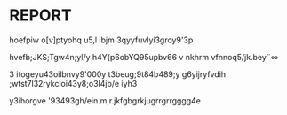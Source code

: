 # REPORT
hoefpiw
o[v]ptyohq
u5,l ibjm 3qyyfuvlyi3groy9'3p






hvefb;JKS;Tgw4n;yl/y h4Y(p6obYQ95upbv66  v nkhrm vfnnoq5/jk.bey¨∞


3 itogeyu43oilbnvy9'000y  t3beug;9t84b489;y g6yijryfvdih ;wtst7l32rykcloi43y8;o3l4jb/e iyh3

 y3ihorgve '93493gh/ein.m,r.jkfgbgrkjugrrgrrgggg4e
